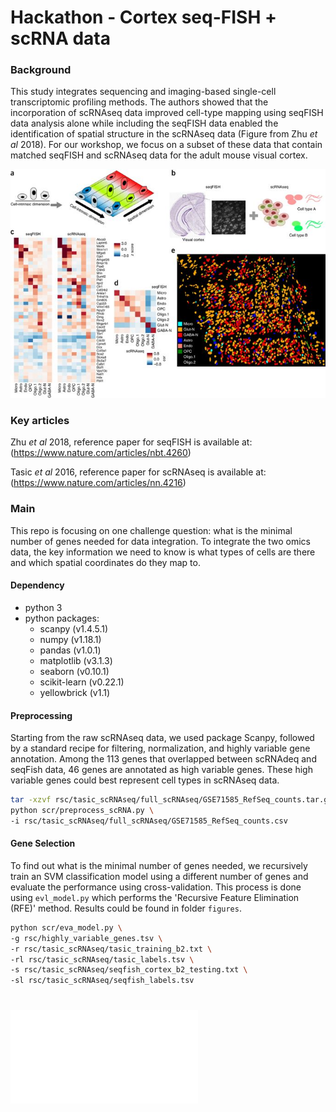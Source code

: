 # Hackathon - Cortex seq-FISH + scRNA data

### Background

This study integrates sequencing and imaging-based single-cell transcriptomic profiling methods. The authors showed that the incorporation of scRNAseq data improved cell-type mapping using seqFISH data analysis alone while including the seqFISH data enabled the identification of spatial structure in the scRNAseq data (Figure from Zhu *et al* 2018). For our workshop, we focus on a subset of these data that contain matched seqFISH and scRNAseq data for the adult mouse visual cortex.

![Overview of the integration of seqFISH and scRNAseq (from Figure 1 of Zhu et al 2018)](Fig1.jpg)



### Key articles 

Zhu *et al* 2018, reference paper for seqFISH is available at: (https://www.nature.com/articles/nbt.4260)

Tasic *et al* 2016, reference paper for scRNAseq is available at: (https://www.nature.com/articles/nn.4216)



### Main

This repo is focusing on one challenge question: what is the minimal number of genes needed for data integration. To integrate the two omics data, the key information we need to know is what types of cells are there and which spatial coordinates do they map to.

#### Dependency

- python 3
- python packages:
  - scanpy (v1.4.5.1)
  - numpy (v1.18.1)
  - pandas (v1.0.1)
  - matplotlib (v3.1.3)
  - seaborn (v0.10.1)
  - scikit-learn (v0.22.1)
  - yellowbrick (v1.1)
  
  

#### Preprocessing

Starting from the raw scRNAseq data, we used package Scanpy, followed by a standard recipe for filtering, normalization, and highly variable gene annotation. Among the 113 genes that overlapped between scRNAdeq and seqFish data, 46 genes are annotated as high variable genes. These high variable genes could best represent cell types in scRNAseq data.

```bash
tar -xzvf rsc/tasic_scRNAseq/full_scRNAseq/GSE71585_RefSeq_counts.tar.gz
python scr/preprocess_scRNA.py \
-i rsc/tasic_scRNAseq/full_scRNAseq/GSE71585_RefSeq_counts.csv
```



#### Gene Selection

To find out what is the minimal number of genes needed, we recursively train an SVM classification model using a different number of genes and evaluate the performance using cross-validation. This process is done using `evl_model.py` which performs the 'Recursive Feature Elimination (RFE)' method. Results could be found in folder `figures`.

```bash
python scr/eva_model.py \
-g rsc/highly_variable_genes.tsv \
-r rsc/tasic_scRNAseq/tasic_training_b2.txt \
-rl rsc/tasic_scRNAseq/tasic_labels.tsv \
-s rsc/tasic_scRNAseq/seqfish_cortex_b2_testing.txt \
-sl rsc/tasic_scRNAseq/seqfish_labels.tsv
```

![Linear SVC RFEV](figures/linear_svc_rfecv.pdf)
=======
